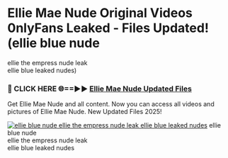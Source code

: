 # Ellie Mae Nude Original Videos 0nlyFans Leaked - Files Updated! (ellie blue nude<br>
ellie the empress nude leak<br>
ellie blue leaked nudes)

<h3>🔴 CLICK HERE 🌐==►► <a href="https://tinyurl.com/2p9ay9w9" rel="nofollow">Ellie Mae Nude Updated Files</a></h3>

Get Ellie Mae Nude and all content. Now you can access all videos and pictures of Ellie Mae Nude. New Updated Files 2025!

[![ellie blue nude<br>
ellie the empress nude leak<br>
ellie blue leaked nudes](https://i.imgur.com/KQgVmj3.gif)](https://tinyurl.com/2p9ay9w9)
ellie blue nude<br>
ellie the empress nude leak<br>
ellie blue leaked nudes
